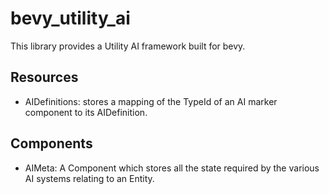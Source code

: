 
# bevy_utility_ai

This library provides a Utility AI framework built for bevy.

## Resources

- AIDefinitions: stores a mapping of the TypeId of an AI marker component to its AIDefinition.

## Components

- AIMeta: A Component which stores all the state required by the various AI systems relating to an Entity.
